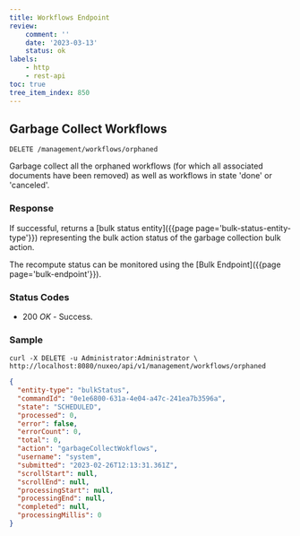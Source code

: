 ```yaml
---
title: Workflows Endpoint
review:
    comment: ''
    date: '2023-03-13'
    status: ok
labels:
    - http
    - rest-api
toc: true
tree_item_index: 850
---
```


## Garbage Collect Workflows

```
DELETE /management/workflows/orphaned
```

Garbage collect all the orphaned workflows (for which all associated documents have been removed) as well as workflows in state 'done' or 'canceled'.

### Response

If successful, returns a [bulk status entity]({{page page='bulk-status-entity-type'}}) representing the bulk action status of the garbage collection bulk action.

The recompute status can be monitored using the [Bulk Endpoint]({{page page='bulk-endpoint'}}).

### Status Codes

- 200 *OK* - Success.

### Sample

```curl
curl -X DELETE -u Administrator:Administrator \
http://localhost:8080/nuxeo/api/v1/management/workflows/orphaned
```

```json
{
  "entity-type": "bulkStatus",
  "commandId": "0e1e6800-631a-4e04-a47c-241ea7b3596a",
  "state": "SCHEDULED",
  "processed": 0,
  "error": false,
  "errorCount": 0,
  "total": 0,
  "action": "garbageCollectWokflows",
  "username": "system",
  "submitted": "2023-02-26T12:13:31.361Z",
  "scrollStart": null,
  "scrollEnd": null,
  "processingStart": null,
  "processingEnd": null,
  "completed": null,
  "processingMillis": 0
}
```
